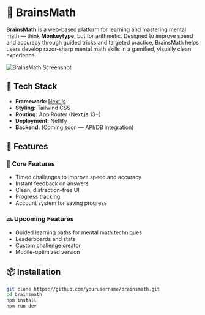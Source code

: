 # 🧠 BrainsMath

**BrainsMath** is a web-based platform for learning and mastering mental math — think **Monkeytype**, but for arithmetic. Designed to improve speed and accuracy through guided tricks and targeted practice, BrainsMath helps users develop razor-sharp mental math skills in a gamified, visually clean experience.

![BrainsMath Screenshot](./screenshot.png) <!-- Optional image -->

## 🚀 Tech Stack

- **Framework:** [Next.js](https://nextjs.org/)
- **Styling:** Tailwind CSS
- **Routing:** App Router (Next.js 13+)
- **Deployment:** Netlify
- **Backend:** (Coming soon — API/DB integration)

## 🌟 Features

### 🧪 Core Features
- Timed challenges to improve speed and accuracy
- Instant feedback on answers
- Clean, distraction-free UI
- Progress tracking
- Account system for saving progress

### 🔜 Upcoming Features
- Guided learning paths for mental math techniques
- Leaderboards and stats
- Custom challenge creator
- Mobile-optimized version

## 📦 Installation

```bash
git clone https://github.com/yourusername/brainsmath.git
cd brainsmath
npm install
npm run dev

